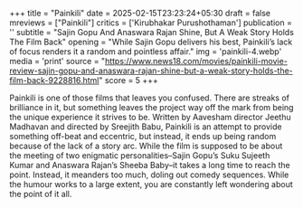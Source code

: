 +++
title = "Painkili"
date = 2025-02-15T23:23:24+05:30
draft = false
mreviews = ["Painkili"]
critics = ['Kirubhakar Purushothaman']
publication = ''
subtitle = "Sajin Gopu And Anaswara Rajan Shine, But A Weak Story Holds The Film Back"
opening = "While Sajin Gopu delivers his best, Painkili’s lack of focus renders it a random and pointless affair."
img = 'painkili-4.webp'
media = 'print'
source = "https://www.news18.com/movies/painkili-movie-review-sajin-gopu-and-anaswara-rajan-shine-but-a-weak-story-holds-the-film-back-9228816.html"
score = 5
+++

Painkili is one of those films that leaves you confused. There are streaks of brilliance in it, but something leaves the project way off the mark from being the unique experience it strives to be. Written by Aavesham director Jeethu Madhavan and directed by Sreejith Babu, Painkili is an attempt to provide something off-beat and eccentric, but instead, it ends up being random because of the lack of a story arc. While the film is supposed to be about the meeting of two enigmatic personalities–Sajin Gopu’s Suku Sujeeth Kumar and Anaswara Rajan’s Sheeba Baby–it takes a long time to reach the point. Instead, it meanders too much, doling out comedy sequences. While the humour works to a large extent, you are constantly left wondering about the point of it all.
